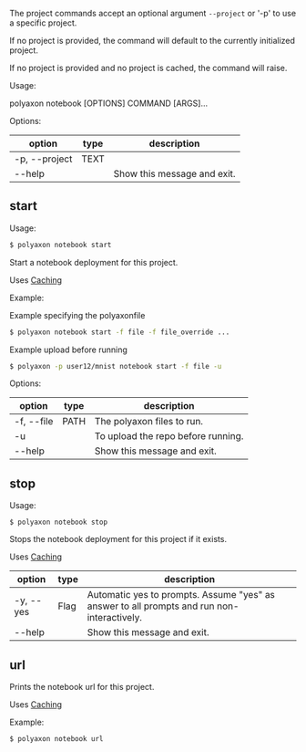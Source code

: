 The project commands accept an optional argument `--project` or '-p'  to use a specific project.

If no project is provided, the command will default to the currently initialized project.

If no project is provided and no project is cached, the command will raise.


Usage:

polyaxon notebook [OPTIONS] COMMAND [ARGS]...

Options:

option | type | description
-------|------|------------
  -p, --project | TEXT |
  --help | | Show this message and exit.


## start

Usage:

```bash
$ polyaxon notebook start
```

Start a notebook deployment for this project.


Uses [Caching](/polyaxon_cli/introduction#Caching)


Example:

Example specifying the polyaxonfile

```bash
$ polyaxon notebook start -f file -f file_override ...
```

Example upload before running

```bash
$ polyaxon -p user12/mnist notebook start -f file -u
```

Options:

option | type | description
-------|------|------------
  -f, --file | PATH | The polyaxon files to run.
  -u | | To upload the repo before running.
  --help | | Show this message and exit.

## stop

Usage:

```
$ polyaxon notebook stop
```

Stops the notebook deployment for this project if it exists.

Uses [Caching](/polyaxon_cli/introduction#Caching)


option | type | description
-------|------|------------
  -y, --yes | Flag |  Automatic yes to prompts. Assume "yes" as answer to all prompts and run non-interactively.
  --help | | Show this message and exit.


## url

Prints the notebook url for this project.

Uses [Caching](/polyaxon_cli/introduction#Caching)

Example:

```bash
$ polyaxon notebook url
```

